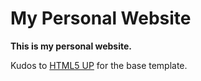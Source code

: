 # My Personal Website

**This is my personal website.**

Kudos to [HTML5 UP](https://html5up.net/strata) for the base template.

<!-- ## Preview

http://gatsby-strata.surge.sh/ -->

<!-- ## Installation

Install this starter (assuming Gatsby is installed) by running from your CLI:
`gatsby new gatsby-starter-strata https://github.com/ChangoMan/gatsby-starter-strata`

Run `gatsby develop` in the terminal to start. -->
